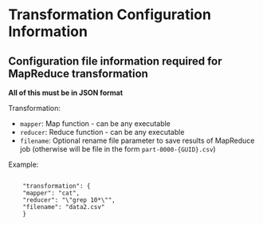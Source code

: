 # Transformation Configuration Information

## Configuration file information required for MapReduce transformation

**All of this must be in JSON format**

Transformation:

- `mapper`: Map function - can be any executable
- `reducer`: Reduce function - can be any executable
- `filename`: Optional rename file parameter to save results of MapReduce job (otherwise will be file in the form `part-0000-{GUID}.csv`)

Example:

```

    "transformation": {
    "mapper": "cat",
    "reducer": "\"grep 10*\"",
    "filename": "data2.csv"
    }

```
